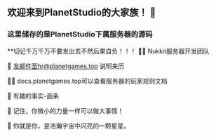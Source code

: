 ## 欢迎来到PlanetStudio的大家族！ 👋
### 这里储存的是PlanetStudio下属服务器的源码
**切记千万千万不要发出去不然后果自负！！！
🙋‍♀️ Nukkit服务器开发团队

🌈 发邮件至hr@planetgames.top 说明来历

👩‍💻 docs.planetgames.top可以查看服务器的玩家规则文档

🍿 有趣的事实-面条

🧙 记住，你微小的力量一样可以做大事情！

🧙 你就是你，是浩瀚宇宙中闪亮的一颗星星。
